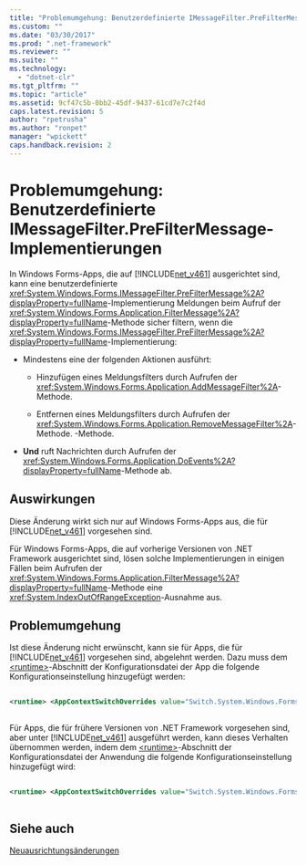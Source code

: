 ```yaml
---
title: "Problemumgehung: Benutzerdefinierte IMessageFilter.PreFilterMessage-Implementierungen | Microsoft Docs"
ms.custom: ""
ms.date: "03/30/2017"
ms.prod: ".net-framework"
ms.reviewer: ""
ms.suite: ""
ms.technology: 
  - "dotnet-clr"
ms.tgt_pltfrm: ""
ms.topic: "article"
ms.assetid: 9cf47c5b-0bb2-45df-9437-61cd7e7c2f4d
caps.latest.revision: 5
author: "rpetrusha"
ms.author: "ronpet"
manager: "wpickett"
caps.handback.revision: 2
---
```

# Problemumgehung: Benutzerdefinierte IMessageFilter.PreFilterMessage-Implementierungen
In Windows Forms\-Apps, die auf [!INCLUDE[net_v461](../../../includes/net-v461-md.md)] ausgerichtet sind, kann eine benutzerdefinierte <xref:System.Windows.Forms.IMessageFilter.PreFilterMessage%2A?displayProperty=fullName>\-Implementierung Meldungen beim Aufruf der <xref:System.Windows.Forms.Application.FilterMessage%2A?displayProperty=fullName>\-Methode sicher filtern, wenn die <xref:System.Windows.Forms.IMessageFilter.PreFilterMessage%2A?displayProperty=fullName>\-Implementierung:  
  
-   Mindestens eine der folgenden Aktionen ausführt:  
  
    -   Hinzufügen eines Meldungsfilters durch Aufrufen der <xref:System.Windows.Forms.Application.AddMessageFilter%2A>\-Methode.  
  
    -   Entfernen eines Meldungsfilters durch Aufrufen der <xref:System.Windows.Forms.Application.RemoveMessageFilter%2A>\-Methode. \-Methode.  
  
-   **Und** ruft Nachrichten durch Aufrufen der <xref:System.Windows.Forms.Application.DoEvents%2A?displayProperty=fullName>\-Methode ab.  
  
## Auswirkungen  
 Diese Änderung wirkt sich nur auf Windows Forms\-Apps aus, die für [!INCLUDE[net_v461](../../../includes/net-v461-md.md)] vorgesehen sind.  
  
 Für Windows Forms\-Apps, die auf vorherige Versionen von .NET Framework ausgerichtet sind, lösen solche Implementierungen in einigen Fällen beim Aufrufen der <xref:System.Windows.Forms.Application.FilterMessage%2A?displayProperty=fullName>\-Methode eine <xref:System.IndexOutOfRangeException>\-Ausnahme aus.  
  
## Problemumgehung  
 Ist diese Änderung nicht erwünscht, kann sie für Apps, die für [!INCLUDE[net_v461](../../../includes/net-v461-md.md)] vorgesehen sind, abgelehnt werden. Dazu muss dem [\<runtime\>](../../../docs/framework/configure-apps/file-schema/runtime/runtime-element.md)\-Abschnitt der Konfigurationsdatei der App die folgende Konfigurationseinstellung hinzugefügt werden:  
  
```xml  
  
<runtime> <AppContextSwitchOverrides value="Switch.System.Windows.Forms.DontSupportReentrantFilterMessage=true" /> </runtime>  
  
```  
  
 Für Apps, die für frühere Versionen von .NET Framework vorgesehen sind, aber unter [!INCLUDE[net_v461](../../../includes/net-v461-md.md)] ausgeführt werden, kann dieses Verhalten übernommen werden, indem dem [\<runtime\>](../../../docs/framework/configure-apps/file-schema/runtime/runtime-element.md)\-Abschnitt der Konfigurationsdatei der Anwendung die folgende Konfigurationseinstellung hinzugefügt wird:  
  
```xml  
  
<runtime> <AppContextSwitchOverrides value="Switch.System.Windows.Forms.DontSupportReentrantFilterMessage=false" /> </runtime>  
  
```  
  
## Siehe auch  
 [Neuausrichtungsänderungen](../../../docs/framework/migration-guide/retargeting-changes-in-the-net-framework-4-6-1.md)